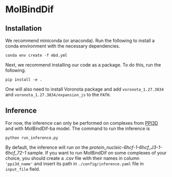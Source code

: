 # MolBindDif

## Installation
We recommend miniconda (or anaconda). Run the following to install a conda environment with the necessary dependencies.
```
conda env create -f mbd.yml
```
Next, we recommend installing our code as a package. To do this, run the following.
```
pip install -e .
```
One will also need to install Voronota package and add ```voronota_1.27.3834``` and ```voronota_1.27.3834/expansion_js``` to the ```PATH```.
## Inference
For now, the inference can only be performed on complexes from [PPI3D](http://bioinformatics.ibt.lt/ppi3d/) and with MolBindDif-ba model.
The command to run the inference is
```
python run_inference.py
```
By default, the inference will run on the *protein_nucleic-6hcf-1-6hcf_J3-1-6hcf_72-1* sample. If you want to run MolBindDif on some complexes of your choice, you should create a .csv file with their names in column ```'ppi3d_name'``` and insert its path in ```./config/inference.yaml``` file in ```input_file``` field.

